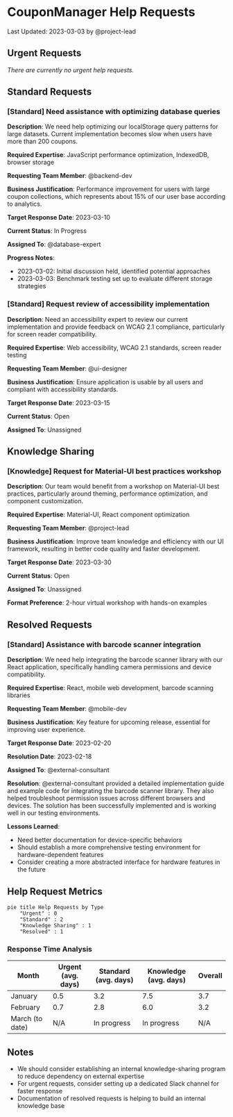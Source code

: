 # CouponManager Help Requests

Last Updated: 2023-03-03 by @project-lead

## Urgent Requests

*There are currently no urgent help requests.*

<!-- Example of an urgent request:
### [Urgent] Need immediate assistance with CI pipeline failure

**Description**: Our CI pipeline is failing on all PRs with a mysterious error related to the testing environment. All development is blocked until this is resolved.

**Required Expertise**: DevOps, CI/CD configuration, testing environment setup

**Requesting Team Member**: @frontend-dev

**Business Justification**: All development is blocked, preventing any progress on upcoming milestones.

**Target Response Date**: 2023-03-03 (Today)

**Current Status**: Open

**Assigned To**: Unassigned
-->

## Standard Requests

### [Standard] Need assistance with optimizing database queries

**Description**: We need help optimizing our localStorage query patterns for large datasets. Current implementation becomes slow when users have more than 200 coupons.

**Required Expertise**: JavaScript performance optimization, IndexedDB, browser storage

**Requesting Team Member**: @backend-dev

**Business Justification**: Performance improvement for users with large coupon collections, which represents about 15% of our user base according to analytics.

**Target Response Date**: 2023-03-10

**Current Status**: In Progress

**Assigned To**: @database-expert

**Progress Notes**:
- 2023-03-02: Initial discussion held, identified potential approaches
- 2023-03-03: Benchmark testing set up to evaluate different storage strategies

### [Standard] Request review of accessibility implementation

**Description**: Need an accessibility expert to review our current implementation and provide feedback on WCAG 2.1 compliance, particularly for screen reader compatibility.

**Required Expertise**: Web accessibility, WCAG 2.1 standards, screen reader testing

**Requesting Team Member**: @ui-designer

**Business Justification**: Ensure application is usable by all users and compliant with accessibility standards.

**Target Response Date**: 2023-03-15

**Current Status**: Open

**Assigned To**: Unassigned

## Knowledge Sharing

### [Knowledge] Request for Material-UI best practices workshop

**Description**: Our team would benefit from a workshop on Material-UI best practices, particularly around theming, performance optimization, and component customization.

**Required Expertise**: Material-UI, React component optimization

**Requesting Team Member**: @project-lead

**Business Justification**: Improve team knowledge and efficiency with our UI framework, resulting in better code quality and faster development.

**Target Response Date**: 2023-03-30

**Current Status**: Open

**Assigned To**: Unassigned

**Format Preference**: 2-hour virtual workshop with hands-on examples

## Resolved Requests

### [Standard] Assistance with barcode scanner integration

**Description**: We need help integrating the barcode scanner library with our React application, specifically handling camera permissions and device compatibility.

**Required Expertise**: React, mobile web development, barcode scanning libraries

**Requesting Team Member**: @mobile-dev

**Business Justification**: Key feature for upcoming release, essential for improving user experience.

**Target Response Date**: 2023-02-20

**Resolution Date**: 2023-02-18

**Assigned To**: @external-consultant

**Resolution**: 
@external-consultant provided a detailed implementation guide and example code for integrating the barcode scanner library. They also helped troubleshoot permission issues across different browsers and devices. The solution has been successfully implemented and is working well in our testing environments.

**Lessons Learned**:
- Need better documentation for device-specific behaviors
- Should establish a more comprehensive testing environment for hardware-dependent features
- Consider creating a more abstracted interface for hardware features in the future

## Help Request Metrics

```mermaid
pie title Help Requests by Type
    "Urgent" : 0
    "Standard" : 2
    "Knowledge Sharing" : 1
    "Resolved" : 1
```

### Response Time Analysis

| Month | Urgent (avg. days) | Standard (avg. days) | Knowledge (avg. days) | Overall |
|-------|-------------------|---------------------|----------------------|---------|
| January | 0.5 | 3.2 | 7.5 | 3.7 |
| February | 0.7 | 2.8 | 6.0 | 3.2 |
| March (to date) | N/A | In progress | In progress | N/A |

## Notes

- We should consider establishing an internal knowledge-sharing program to reduce dependency on external expertise
- For urgent requests, consider setting up a dedicated Slack channel for faster response
- Documentation of resolved requests is helping to build an internal knowledge base 